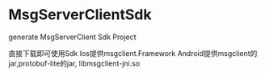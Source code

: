 # MsgServerClientSdk
generate MsgServerClient Sdk Project

直接下载即可使用Sdk
Ios提供msgclient.Framework
Android提供msgclient的jar,protobuf-lite的jar, libmsgclient-jni.so
